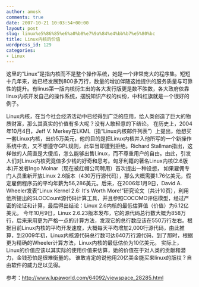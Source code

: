 ```yaml
---
author: amosk
comments: true
date: 2007-10-21 10:03:54+00:00
layout: post
slug: linux%e5%86%85%e6%a0%b8%e7%9a%84%e4%bb%b7%e5%80%bc
title: Linux内核的价值
wordpress_id: 129
categories:
- Linux
---
```


这里的“Linux”是指内核而不是整个操作系统，她是一个非常庞大的程序集。短短十几年来，她已经发展到800多万行，数量的增加伴随这她提供的服务质量与可靠性的提升。有linus第一版内核衍生出的各大发行版更是数不胜数，各大政府依靠linux内核开发自己的操作系统，摆脱知识产权的纠纷，中科红旗就是一个很好的例子。

Linux内核，在当今社会经济活动中已经得到广泛的应用，给人类创造了巨大的物质财富，那么其真实的价值有多大呢？没有人敢轻意的下结论。
在历史上，2004年10月4日，Jeff V. Merkey在LKML（指“Linux内核邮件列表”）上提出，他想买一套Linux内核，出价5万美元，他的目的是把Linux内核并入他所写的一个新操作系统中去，又不想遵守GPL规则，此举当即遭到拒绝。Richard Stallman指出，这样做的人简直是大傻瓜，怎么能够出售Linux，而不尊重用户的自由。由此，引发人们对Linux内核究竟值多少钱的好奇和思考。匈牙利籍的著名Linux内核(2.6版本)开发者Ingo Molnar（现在被红帽公司聘用）首次提出一种设想， 如果雇佣专门人员重新开放Linux 2.6版本（430万行源代码），那么大概需要1.76亿美元，假定雇佣程序员的平均年薪为56,286美元。后来，在2006年1月9日，David A. Wheeler发表“Linux Kernel 2.6: It's Worth More!”研究论文（共计10页），利用他所提出的SLOCCount源代码计算工具，并且参照COCOMO评估模型，经过严密的论证和计算，最后得出结论：Linux 2.6内核的最低估算值（价值）为6.12亿美元。
今年10月9日，Linux 2.6.23版本发布，它的源代码总行数大概为858万行，后来采用更为严格一点的计算方法，发现它的总行数应该在550万行左右。根据目前Linux内核的平均开发速度，大概每天平均增加2,000行源代码，由此推算，到2009年初，Linux内核源代码总行数可达640万行源代码，到了那时，根据更为精确的Wheeler计算方法，Linux内核的最低估价为10亿美元。
实际上，Linux的价值应该以其实际的使用价值来估算，她的价值在于对人类的贡献和潜力，金钱恐怕是很难衡量的。 谁敢肯定的说他用20亿美金能买来linux的版权？自由软件的威力足以见得。

参考：http://www.lupaworld.com/64092/viewspace_28285.html
